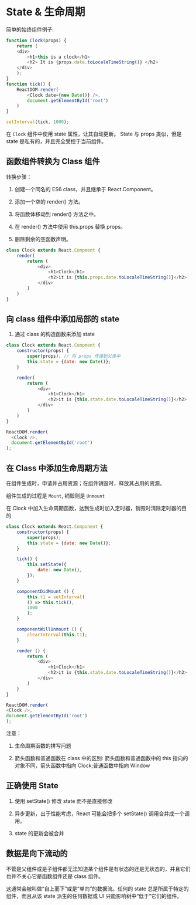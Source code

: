 # State & 生命周期

简单的始终组件例子:

```js
function Clock(props) {
    return (
    <div>
        <h1>this is a clock</h1>
        <h2> It is {props.date.toLocaleTimeString()} </h2>
    </div>
    );
}
function tick() {
    ReactDOM.render(
        <Clock date={new Date()} />,
        document.getElementById('root')
    )
}

setInterval(tick, 1000);
```

在 `Clock` 组件中使用 state 属性，让其自动更新。
State 与 props 类似，但是 state 是私有的，并且完全受控于当前组件。

## 函数组件转换为 Class 组件

转换步骤：

1. 创建一个同名的 ES6 class，并且继承于 React.Component。

2. 添加一个空的 render() 方法。

3. 将函数体移动到 render() 方法之中。

4. 在 render() 方法中使用 this.props 替换 props。

5. 删除剩余的空函数声明。

```js
class Clock extends React.Compment {
    render(
        return (
            <div>
                <h1>Clock</h1>
                <h2>it is {this.props.date.toLocaleTimeString()}</h2>
            </div>
        )
    )
}
```

## 向 class 组件中添加局部的 state

1. 通过 class 的构造函数来添加 state

```js
class Clock extends React.Compment {
    constructor(props) {
        super(props); // 将 props 传递到父类中
        this.state = {date: new Date()};
    }

    render(
        return (
            <div>
                <h1>Clock</h1>
                <h2>it is {this.state.date.toLocaleTimeString()}</h2>
            </div>
        )
    )
}

ReactDOM.render(
  <Clock />,
  document.getElementById('root')
);
```

## 在 Class 中添加生命周期方法

在组件生成时，申请并占用资源；在组件销毁时，释放其占用的资源。

组件生成的过程是 `Mount`, 销毁则是 `Unmount`

在 Clock 中加入生命周期函数，达到生成时加入定时器，销毁时清除定时器的目的

```js
class Clock extends React.Component {
    constructor(props) {
        super(props);
        this.state = {date: new Date()};
    }

    tick() {
        this.setState({
            date: new Date(),
        });
    }

    componentDidMount () {
        this.t1 = setInterval(
        () => this.tick(),
        1000
        );
    }

    componentWillUnmount () {
        clearInterval(this.t1);
    }

    render () {
        return (
            <div>
                <h1>Clock</h1>
                <h2>it is {this.state.date.toLocaleTimeString()}</h2>
            </div>
        )
    }
}

ReactDOM.render(
<Clock />,
document.getElementById('root')
);
```

注意：

1. 生命周期函数的拼写问题

2. 箭头函数和普通函数在 class 中的区别:
箭头函数和普通函数中的 this 指向的对象不同，箭头函数中指向 Clock;普通函数中指向 Window

## 正确使用 State

1. 使用 setState() 修改 state 而不是直接修改

2. 异步更新，出于性能考虑，React 可能会把多个 setState() 调用合并成一个调用。

3. state 的更新会被合并

## 数据是向下流动的

不管是父组件或是子组件都无法知道某个组件是有状态的还是无状态的，并且它们也并不关心它是函数组件还是 class 组件。

这通常会被叫做“自上而下”或是“单向”的数据流。任何的 state 总是所属于特定的组件，而且从该 state 派生的任何数据或 UI 只能影响树中“低于”它们的组件。


